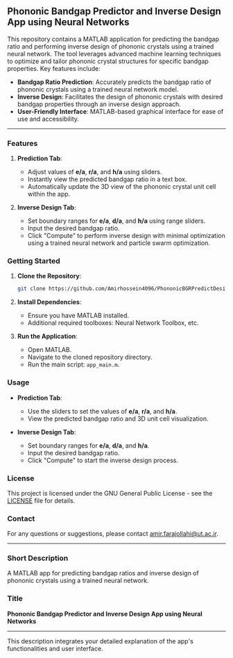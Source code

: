 ## Phononic Bandgap Predictor and Inverse Design App using Neural Networks

This repository contains a MATLAB application for predicting the bandgap ratio and performing inverse design of phononic crystals using a trained neural network. The tool leverages advanced machine learning techniques to optimize and tailor phononic crystal structures for specific bandgap properties. Key features include:

- **Bandgap Ratio Prediction**: Accurately predicts the bandgap ratio of phononic crystals using a trained neural network model.
- **Inverse Design**: Facilitates the design of phononic crystals with desired bandgap properties through an inverse design approach.
- **User-Friendly Interface**: MATLAB-based graphical interface for ease of use and accessibility.

---

### Features

1. **Prediction Tab**:
   - Adjust values of **e/a**, **r/a**, and **h/a** using sliders.
   - Instantly view the predicted bandgap ratio in a text box.
   - Automatically update the 3D view of the phononic crystal unit cell within the app.

2. **Inverse Design Tab**:
   - Set boundary ranges for **e/a**, **d/a**, and **h/a** using range sliders.
   - Input the desired bandgap ratio.
   - Click "Compute" to perform inverse design with minimal optimization using a trained neural network and particle swarm optimization.

### Getting Started

1. **Clone the Repository**:
    ```bash
    git clone https://github.com/Amirhossein4096/PhononicBGRPredictDesign.git
    ```
2. **Install Dependencies**:
    - Ensure you have MATLAB installed.
    - Additional required toolboxes: Neural Network Toolbox, etc.

3. **Run the Application**:
    - Open MATLAB.
    - Navigate to the cloned repository directory.
    - Run the main script: `app_main.m`.

### Usage

- **Prediction Tab**:
  - Use the sliders to set the values of **e/a**, **r/a**, and **h/a**.
  - View the predicted bandgap ratio and 3D unit cell visualization.

- **Inverse Design Tab**:
  - Set boundary ranges for **e/a**, **d/a**, and **h/a**.
  - Input the desired bandgap ratio.
  - Click "Compute" to start the inverse design process.

### License

This project is licensed under the GNU General Public License - see the [LICENSE](https://github.com/Amirhossein4096/PhononicBGPPredictDesign/blob/main/LICENSE) file for details.

### Contact

For any questions or suggestions, please contact amir.farajollahi@ut.ac.ir.

---

### Short Description

A MATLAB app for predicting bandgap ratios and inverse design of phononic crystals using a trained neural network.

### Title

**Phononic Bandgap Predictor and Inverse Design App using Neural Networks**

---

This description integrates your detailed explanation of the app's functionalities and user interface.

